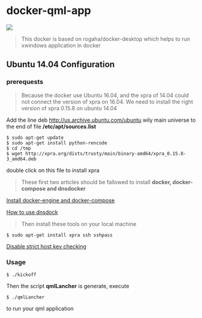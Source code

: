 # docker-qml-app

![](https://images.microbadger.com/badges/image/sawyerlin/docker-qml-app.svg)

> This docker is based on rogaha/docker-desktop which helps to run xwindows application in docker

## Ubuntu 14.04 Configuration

### prerequests

> Because the docker use Ubuntu 16.04, and the xpra of 14.04 could not connect the version of xpra on 16.04. 
> We need to install the right version of xpra 0.15.8 on ubuntu 14.04

Add the line 
    deb http://us.archive.ubuntu.com/ubuntu wily main universe
to the end of file **/etc/apt/sources.list**
    
    $ sudo apt-get update
    $ sudo apt-get install python-rencode
    $ cd /tmp
    $ wget http://xpra.org/dists/trusty/main/binary-amd64/xpra_0.15.8-3_amd64.deb

double click on this file to install xpra

> These first two articles should be fallowed to install **docker, docker-compose and dnsdocker**

[Install docker-engine and docker-compose](http://sawyerlin.github.io/#/record/2015_11_25_11_35.md)

[How to use dnsdock](http://sawyerlin.github.io/#/record/2015_11_26_12_38.md)

> Then install these tools on your local machine

    $ sudo apt-get install xpra ssh sshpass

[Disable strict host key checking](http://askubuntu.com/questions/87449/how-to-disable-strict-host-key-checking-in-ssh/385187)

### Usage

    $ ./kickoff

Then the script **qmlLancher** is generate, execute

    $ ./qmlLancher

to run your qml application
